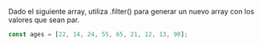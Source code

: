 Dado el siguiente array, utiliza .filter() para generar un nuevo array con los valores que sean par.

````js
const ages = [22, 14, 24, 55, 65, 21, 12, 13, 90];
```` 
